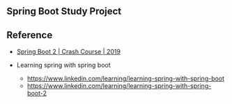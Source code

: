 ## Spring Boot Study Project

## Reference
- [Spring Boot 2 | Crash Course | 2019](https://www.youtube.com/watch?v=r-6BwGW4Sr8)

- Learning spring with spring boot
    - https://www.linkedin.com/learning/learning-spring-with-spring-boot
    - https://www.linkedin.com/learning/learning-spring-with-spring-boot-2
      

      
